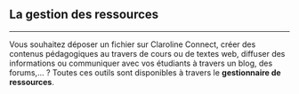 ## La gestion des ressources

---

Vous souhaitez déposer un fichier sur Claroline Connect, créer des contenus pédagogiques au travers de cours ou de textes web, diffuser des informations ou communiquer avec vos étudiants à travers un blog, des forums,... ? Toutes ces outils sont disponibles à travers le **gestionnaire de ressources**.



